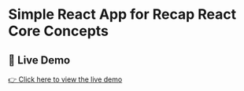 # Simple React App for Recap React Core Concepts

## 🔗 Live Demo

[👉 Click here to view the live demo](https://gusty-soup.surge.sh/)
